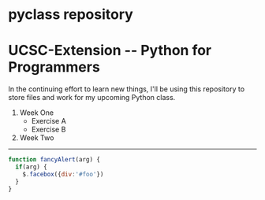 # pyclass repository
# UCSC-Extension -- Python for Programmers
In the continuing effort to learn new things, I'll be
using this repository to store files and work for 
my upcoming Python class.

1. Week One
    * Exercise A
    * Exercise B
2. Week Two


-----


```javascript
function fancyAlert(arg) {
  if(arg) {
    $.facebox({div:'#foo'})
  }
}
```

